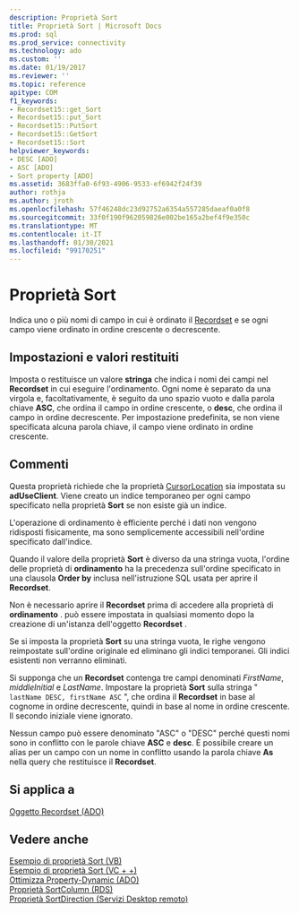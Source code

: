 ```yaml
---
description: Proprietà Sort
title: Proprietà Sort | Microsoft Docs
ms.prod: sql
ms.prod_service: connectivity
ms.technology: ado
ms.custom: ''
ms.date: 01/19/2017
ms.reviewer: ''
ms.topic: reference
apitype: COM
f1_keywords:
- Recordset15::get_Sort
- Recordset15::put_Sort
- Recordset15::PutSort
- Recordset15::GetSort
- Recordset15::Sort
helpviewer_keywords:
- DESC [ADO]
- ASC [ADO]
- Sort property [ADO]
ms.assetid: 3683ffa0-6f93-4906-9533-ef6942f24f39
author: rothja
ms.author: jroth
ms.openlocfilehash: 57f46248dc23d92752a6354a557285daeaf0a0f8
ms.sourcegitcommit: 33f0f190f962059826e002be165a2bef4f9e350c
ms.translationtype: MT
ms.contentlocale: it-IT
ms.lasthandoff: 01/30/2021
ms.locfileid: "99170251"
---
```

# <a name="sort-property"></a>Proprietà Sort
Indica uno o più nomi di campo in cui è ordinato il [Recordset](./recordset-object-ado.md) e se ogni campo viene ordinato in ordine crescente o decrescente.  
  
## <a name="settings-and-return-values"></a>Impostazioni e valori restituiti  
 Imposta o restituisce un valore **stringa** che indica i nomi dei campi nel **Recordset** in cui eseguire l'ordinamento. Ogni nome è separato da una virgola e, facoltativamente, è seguito da uno spazio vuoto e dalla parola chiave **ASC**, che ordina il campo in ordine crescente, o **desc**, che ordina il campo in ordine decrescente. Per impostazione predefinita, se non viene specificata alcuna parola chiave, il campo viene ordinato in ordine crescente.  
  
## <a name="remarks"></a>Commenti  
 Questa proprietà richiede che la proprietà [CursorLocation](./cursorlocation-property-ado.md) sia impostata su **adUseClient**. Viene creato un indice temporaneo per ogni campo specificato nella proprietà **Sort** se non esiste già un indice.  
  
 L'operazione di ordinamento è efficiente perché i dati non vengono ridisposti fisicamente, ma sono semplicemente accessibili nell'ordine specificato dall'indice.  
  
 Quando il valore della proprietà **Sort** è diverso da una stringa vuota, l'ordine delle proprietà di **ordinamento** ha la precedenza sull'ordine specificato in una clausola **Order by** inclusa nell'istruzione SQL usata per aprire il **Recordset**.  
  
 Non è necessario aprire il **Recordset** prima di accedere alla proprietà di **ordinamento** . può essere impostata in qualsiasi momento dopo la creazione di un'istanza dell'oggetto **Recordset** .  
  
 Se si imposta la proprietà **Sort** su una stringa vuota, le righe vengono reimpostate sull'ordine originale ed eliminano gli indici temporanei. Gli indici esistenti non verranno eliminati.  
  
 Si supponga che un **Recordset** contenga tre campi denominati *FirstName*, *middleInitial* e *LastName*. Impostare la proprietà **Sort** sulla stringa " `lastName DESC, firstName ASC` ", che ordina il **Recordset** in base al cognome in ordine decrescente, quindi in base al nome in ordine crescente. Il secondo iniziale viene ignorato.  
  
 Nessun campo può essere denominato "ASC" o "DESC" perché questi nomi sono in conflitto con le parole chiave **ASC** e **desc**. È possibile creare un alias per un campo con un nome in conflitto usando la parola chiave **As** nella query che restituisce il **Recordset**.  
  
## <a name="applies-to"></a>Si applica a  
 [Oggetto Recordset (ADO)](./recordset-object-ado.md)  
  
## <a name="see-also"></a>Vedere anche  
 [Esempio di proprietà Sort (VB)](./sort-property-example-vb.md)   
 [Esempio di proprietà Sort (VC + +)](./sort-property-example-vc.md)   
 [Ottimizza Property-Dynamic (ADO)](./optimize-property-dynamic-ado.md)   
 [Proprietà SortColumn (RDS)](../rds-api/sortcolumn-property-rds.md)   
 [Proprietà SortDirection (Servizi Desktop remoto)](../rds-api/sortdirection-property-rds.md)